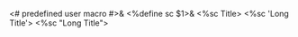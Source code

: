 <# predefined user macro #>&
<%define sc <span style="font-variant:small-caps;">$1</span>>&
<%sc Title>
<%sc 'Long Title'>
<%sc "Long Title">
